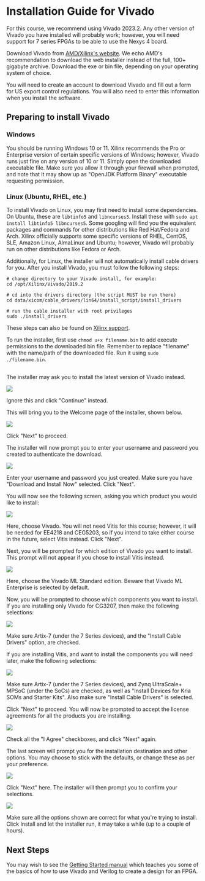 # Installation Guide for Vivado

For this course, we recommend using Vivado 2023.2. Any other version of Vivado you have installed will probably work; however, you will need support for 7 series FPGAs to be able to use the Nexys 4 board. 

Download Vivado from [AMD/Xilinx's website](https://www.xilinx.com/support/download/index.html/content/xilinx/en/downloadNav/vivado-design-tools/2023-2.html). We echo AMD's recommendation to download the web installer instead of the full, 100+ gigabyte archive. Download the exe or bin file, depending on your operating system of choice. 

You will need to create an account to download Vivado and fill out a form for US export control regulations. You will also need to enter this information when you install the software. 

## Preparing to install Vivado 

### Windows

You should be running Windows 10 or 11. Xilinx recommends the Pro or Enterprise version of certain specific versions of Windows; however, Vivado runs just fine on any version of 10 or 11. Simply open the downloaded executable file. Make sure you allow it through your firewall when prompted, and note that it may show up as "OpenJDK Platform Binary" executable requesting permission. 

### Linux (Ubuntu, RHEL, etc.)

To install Vivado on Linux, you may first need to install some dependencies. On Ubuntu, these are `libtinfo5` and `libncurses5`. Install these with `sudo apt install libtinfo5 libncurses5`. Some googling will find you the equivalent packages and commands for other distributions like Red Hat/Fedora and Arch. Xilinx officially supports some specific versions of RHEL, CentOS, SLE, Amazon Linux, AlmaLinux and Ubuntu; however, Vivado will probably run on other distributions like Fedora or Arch. 

Additionally, for Linux, the installer will not automatically install cable drivers for you. After you install Vivado, you must follow the following steps:

```
# change directory to your Vivado install, for example:
cd /opt/Xilinx/Vivado/2019.2

# cd into the drivers directory (the script MUST be run there)
cd data/xicom/cable_drivers/lin64/install_script/install_drivers

# run the cable installer with root privileges
sudo ./install_drivers
```
These steps can also be found on [Xilinx support](https://support.xilinx.com/s/article/63794?language=en_US).

To run the installer, first use `chmod u+x filename.bin` to add execute permissions to the downloaded bin file. Remember to replace "filename" with the name/path of the downloaded file. Run it using `sudo ./filename.bin`. 

##

The installer may ask you to install the latest version of Vivado instead. 

![](prompt_upgrade.png)

Ignore this and click "Continue" instead. 

This will bring you to the Welcome page of the installer, shown below. 

![](first_screen.png)

Click "Next" to proceed. 

The installer will now prompt you to enter your username and password you created to authenticate the download. 

![](login_screen.png)

Enter your username and password you just created. Make sure you have "Download and Install Now" selected. Click "Next". 

You will now see the following screen, asking you which product you would like to install:

![](choose_product.png)

Here, choose Vivado. You will not need Vitis for this course; however, it will be needed for EE4218 and CEG5203, so if you intend to take either course in the future, select Vitis instead. Click "Next". 

Next, you will be prompted for which edition of Vivado you want to install. This prompt will not appear if you chose to install Vitis instead. 

![](choose_edition.png)

Here, choose the Vivado ML Standard edition. Beware that Vivado ML Enterprise is selected by default. 

Now, you will be prompted to choose which components you want to install. If you are installing only Vivado for CG3207, then make the following selections: 

![](choose_components_basic.png)

Make sure Artix-7 (under the 7 Series devices), and the "Install Cable Drivers" option, are checked. 

If you are installing Vitis, and want to install the components you will need later, make the following selections:

![](choose_components_vitis.png)

Make sure Artix-7 (under the 7 Series devices), and Zynq UltraScale+ MPSoC (under the SoCs) are checked, as well as "Install Devices for Kria SOMs and Starter Kits". Also make sure "Install Cable Drivers" is selected. 

Click "Next" to proceed. You will now be prompted to accept the license agreements for all the products you are installing. 

![](agree_all.png)

Check all the "I Agree" checkboxes, and click "Next" again.

The last screen will prompt you for the installation destination and other options. You may choose to stick with the defaults, or change these as per your preference. 

![](final_check.png)

Click "Next" here. The installer will then prompt you to confirm your selections.

![](final_final_check.png)

Make sure all the options shown are correct for what you're trying to install. Click Install and let the installer run, it may take a while (up to a couple of hours). 

## Next Steps

You may wish to see the [Getting Started manual](https://github.com/NUS-CG3207/lab-manuals/blob/4b14f6d6df9ea91f8b1c5293c303f1fcfeeb5846/getting_started.pdf) which teaches you some of the basics of how to use Vivado and Verilog to create a design for an FPGA. 